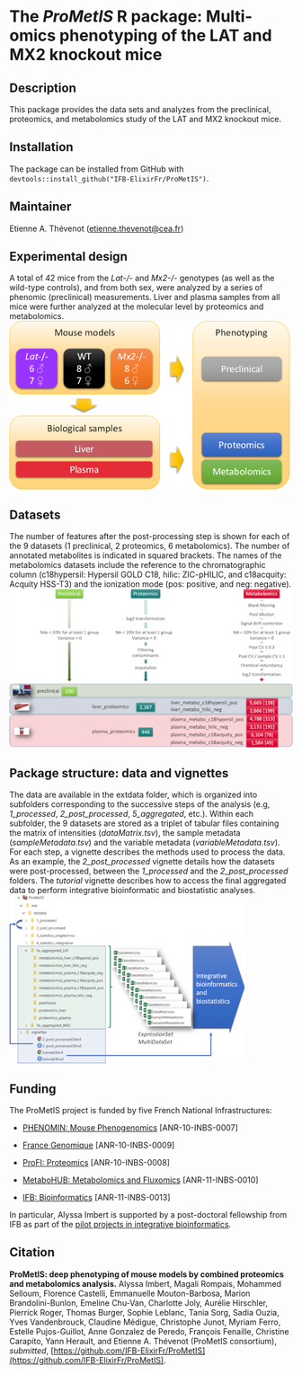 # The _**ProMetIS**_ R package: Multi-omics phenotyping of the LAT and MX2 knockout mice

## Description

This package provides the data sets and analyzes from the preclinical, proteomics, and metabolomics study of the LAT and MX2 knockout mice.

## Installation

The package can be installed from GitHub with `devtools::install_github("IFB-ElixirFr/ProMetIS")`.

## Maintainer

Etienne A. Thévenot (etienne.thevenot@cea.fr)

## Experimental design

A total of 42 mice from the *Lat-/-* and *Mx2-/-* genotypes (as well as the wild-type controls), and from both sex, were analyzed by a series of phenomic (preclinical) measurements. Liver and plasma samples from all mice were further analyzed at the molecular level by proteomics and metabolomics.
![](vignettes/figures/prometis_design.png)

## Datasets

The number of features after the post-processing step is shown for each of the 9 datasets (1 preclinical, 2 proteomics, 6 metabolomics). The number of annotated metabolites is indicated in squared brackets. The names of the metabolomics datasets include the reference to the chromatographic column (c18hypersil: Hypersil GOLD C18, hilic: ZIC-pHILIC, and c18acquity: Acquity HSS-T3) and the ionization mode (pos: positive, and neg: negative).
![](vignettes/figures/prometis_datasets.png)

## Package structure: data and vignettes

The data are available in the extdata folder, which is organized into subfolders corresponding to the successive steps of the analysis (e.g, *1_processed*, *2_post_processed*, *5_aggregated*, etc.). Within each subfolder, the 9 datasets are stored as a triplet of tabular files containing the matrix of intensities (*dataMatrix.tsv*), the sample metadata (*sampleMetadata.tsv*) and the variable metadata (*variableMetadata.tsv*). For each step, a vignette describes the methods used to process the data. As an example, the *2_post_processed* vignette details how the datasets were post-processed, between the *1_processed* and the *2_post_processed* folders. The *tutorial* vignette describes how to access the final aggregated data to perform integrative bioinformatic and biostatistic analyses.
![](vignettes/figures/prometis_package_structure.png)

## Funding

The ProMetIS project is funded by five French National Infrastructures:

* [PHENOMIN: Mouse Phenogenomics](http://www.phenomin.fr/en-us/) [ANR-10-INBS-0007]

* [France Genomique](https://www.france-genomique.org/?lang=en) [ANR-10-INBS-0009]

* [ProFI: Proteomics](http://www.profiproteomics.fr/) [ANR-10-INBS-0008]

* [MetaboHUB: Metabolomics and Fluxomics](https://www.metabohub.fr/home.html) [ANR-11-INBS-0010]

* [IFB: Bioinformatics](https://www.france-bioinformatique.fr/en) [ANR-11-INBS-0013]

In particular, Alyssa Imbert is supported by a post-doctoral fellowship from IFB as part of the [pilot projects in integrative bioinformatics](https://www.france-bioinformatique.fr/en/pilot-projects).

## Citation

**ProMetIS: deep phenotyping of mouse models by combined proteomics and metabolomics analysis.** Alyssa Imbert, Magali Rompais, Mohammed Selloum, Florence Castelli, Emmanuelle Mouton-Barbosa, Marion Brandolini-Bunlon, Emeline Chu-Van, Charlotte Joly, Aurélie Hirschler, Pierrick Roger, Thomas Burger, Sophie Leblanc, Tania Sorg, Sadia Ouzia, Yves Vandenbrouck, Claudine Médigue, Christophe Junot, Myriam Ferro, Estelle Pujos-Guillot, Anne Gonzalez de Peredo, François Fenaille, Christine Carapito, Yann Herault, and Etienne A. Thévenot (ProMetIS consortium), *submitted*, [https://github.com/IFB-ElixirFr/ProMetIS](https://github.com/IFB-ElixirFr/ProMetIS).